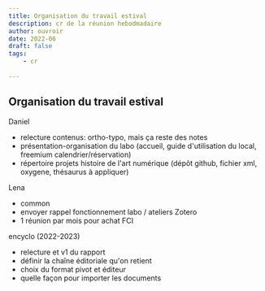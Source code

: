 ```yaml
---
title: Organisation du travail estival
description: cr de la réunion hebodmadaire
author: ouvroir
date: 2022-06
draft: false
tags:
    - cr
    
---
```




## Organisation du travail estival

Daniel 
- relecture contenus: ortho-typo, mais ça reste des notes
- présentation-organisation du labo (accueil, guide d'utilisation du local, freemium calendrier/réservation)
- répertoire projets histoire de l'art numérique (dépôt github, fichier xml, oxygene, thésaurus à appliquer)

Lena
- common
- envoyer rappel fonctionnement labo / ateliers Zotero
- 1 réunion par mois pour achat FCI


encyclo (2022-2023)
- relecture et v1 du rapport
- définir la chaîne éditoriale qu'on retient
- choix du format pivot et éditeur
- quelle façon pour importer les documents